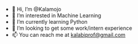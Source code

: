 - 👋 Hi, I’m @Kalamojo
- 👀 I’m interested in Machine Learning
- 🌱 I’m currently learning Python
- 💞️ I’m looking to get some work/intern experience
- 📫 You can reach me at kalabiprof@gmail.com

<!---
Kalamojo/Kalamojo is a ✨ special ✨ repository because its `README.md` (this file) appears on your GitHub profile.
You can click the Preview link to take a look at your changes.
--->
